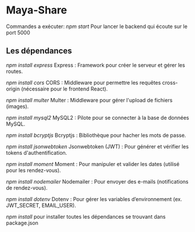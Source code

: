 # Maya-Share

Commandes a exécuter:
*npm start* Pour lancer le backend qui écoute sur le port 5000

## Les dépendances

*npm install express* Express : Framework pour créer le serveur et gérer les routes.

*npm install cors* CORS : Middleware pour permettre les requêtes cross-origin (nécessaire pour le frontend React).

*npm install multer* Multer : Middleware pour gérer l'upload de fichiers (images).

*npm install mysql2* MySQL2 : Pilote pour se connecter à la base de données MySQL.

*npm install bcryptjs* Bcryptjs : Bibliothèque pour hacher les mots de passe.

*npm install jsonwebtoken* Jsonwebtoken (JWT) : Pour générer et vérifier les tokens d'authentification.

*npm install moment* Moment : Pour manipuler et valider les dates (utilisé pour les rendez-vous).

*npm install nodemailer* Nodemailer : Pour envoyer des e-mails (notifications de rendez-vous).

*npm install dotenv* Dotenv : Pour gérer les variables d’environnement (ex. JWT_SECRET, EMAIL_USER).

*npm install* pour installer toutes les dépendances se trouvant dans package.json